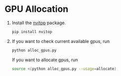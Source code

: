 # GPU Allocation
1. Install the [nvitop](https://github.com/XuehaiPan/nvitop) package.
   ```bash
   pip install nvitop
   ```
2. If you want to check current available gpus, run
   ```bash
   python alloc_gpus.py
   ```
   If you want to allocate gpus, run
   ```bash
   source <(python alloc_gpus.py --usage=allocate)
   ```